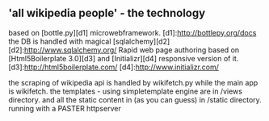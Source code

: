 'all wikipedia people' - the technology
--------------------------------------

based on [bottle.py][d1] microwebframework.
[d1]:http://bottlepy.org/docs
the DB is handled with magical [sqlalchemy][d2]
[d2]:http://www.sqlalchemy.org/
Rapid web page authoring based on [Html5Boilerplate 3.0][d3] and [Initializr][d4] responsive version of it.
[d3]:http://html5boilerplate.com/
[d4]:http://www.initializr.com/

the scraping of wikipedia api is handled by wikifetch.py while the main app is wikifetch.
the templates - using simpletemplate engine are in /views directory.
and all the static content in (as you can guess) in /static directory.
running with a PASTER httpserver
